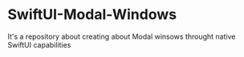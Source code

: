 # SwiftUI-Modal-Windows

It's a repository about creating about Modal winsows throught native SwiftUI capabilities
